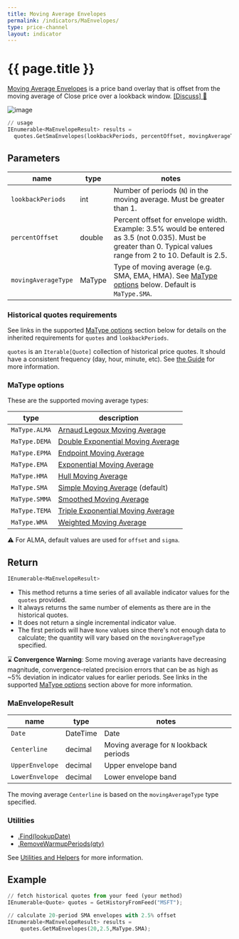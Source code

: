 ```yaml
---
title: Moving Average Envelopes
permalink: /indicators/MaEnvelopes/
type: price-channel
layout: indicator
---
```


# {{ page.title }}

[Moving Average Envelopes](https://en.wikipedia.org/wiki/Moving_average_envelope) is a price band overlay that is offset from the moving average of Close price over a lookback window.
[[Discuss] :speech_balloon:]({{site.github.base_repository_url}}/discussions/288 "Community discussion about this indicator")

![image]({{site.charturl}}/MaEnvelopes.png)

```python
// usage
IEnumerable<MaEnvelopeResult> results =
  quotes.GetSmaEnvelopes(lookbackPeriods, percentOffset, movingAverageType);  
```

## Parameters

| name | type | notes
| -- |-- |--
| `lookbackPeriods` | int | Number of periods (`N`) in the moving average.  Must be greater than 1.
| `percentOffset` | double | Percent offset for envelope width.  Example: 3.5% would be entered as 3.5 (not 0.035).  Must be greater than 0.  Typical values range from 2 to 10.  Default is 2.5.
| `movingAverageType` | MaType | Type of moving average (e.g. SMA, EMA, HMA).  See [MaType options](#matype-options) below.  Default is `MaType.SMA`.

### Historical quotes requirements

See links in the supported [MaType options](#matype-options) section below for details on the inherited requirements for `quotes` and `lookbackPeriods`.

`quotes` is an `Iterable[Quote]` collection of historical price quotes.  It should have a consistent frequency (day, hour, minute, etc).  See [the Guide]({{site.baseurl}}/guide/#historical-quotes) for more information.

### MaType options

These are the supported moving average types:

| type | description
|-- |--
| `MaType.ALMA` | [Arnaud Legoux Moving Average](../Alma#content)
| `MaType.DEMA` | [Double Exponential Moving Average](../DoubleEma#content)
| `MaType.EPMA` | [Endpoint Moving Average](../Epma#content)
| `MaType.EMA` | [Exponential Moving Average](../Ema#content)
| `MaType.HMA` | [Hull Moving Average](../Hma#content)
| `MaType.SMA` | [Simple Moving Average](../Sma#content) (default)
| `MaType.SMMA` | [Smoothed Moving Average](../Smma#content)
| `MaType.TEMA` | [Triple Exponential Moving Average](../TripleEma#content)
| `MaType.WMA` | [Weighted Moving Average](../Wma#content)

:warning: For ALMA, default values are used for `offset` and `sigma`.

## Return

```python
IEnumerable<MaEnvelopeResult>
```

- This method returns a time series of all available indicator values for the `quotes` provided.
- It always returns the same number of elements as there are in the historical quotes.
- It does not return a single incremental indicator value.
- The first periods will have `None` values since there's not enough data to calculate; the quantity will vary based on the `movingAverageType` specified.

:hourglass: **Convergence Warning**: Some moving average variants have decreasing magnitude, convergence-related precision errors that can be as high as ~5% deviation in indicator values for earlier periods.  See links in the supported [MaType options](#matype-options) section above for more information.

### MaEnvelopeResult

| name | type | notes
| -- |-- |--
| `Date` | DateTime | Date
| `Centerline` | decimal | Moving average for `N` lookback periods
| `UpperEnvelope` | decimal | Upper envelope band
| `LowerEnvelope` | decimal | Lower envelope band

The moving average `Centerline` is based on the `movingAverageType` type specified.

### Utilities

- [.Find(lookupDate)]({{site.baseurl}}/utilities#find-indicator-result-by-date)
- [.RemoveWarmupPeriods(qty)]({{site.baseurl}}/utilities#remove-warmup-periods)

See [Utilities and Helpers]({{site.baseurl}}/utilities#utilities-for-indicator-results) for more information.

## Example

```python
// fetch historical quotes from your feed (your method)
IEnumerable<Quote> quotes = GetHistoryFromFeed("MSFT");

// calculate 20-period SMA envelopes with 2.5% offset
IEnumerable<MaEnvelopeResult> results = 
    quotes.GetMaEnvelopes(20,2.5,MaType.SMA);
```
